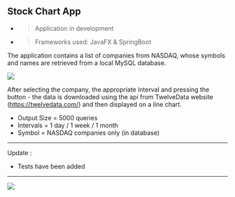 Stock Chart App
---
- >Application in development

- >Frameworks used: JavaFX & SpringBoot

The application contains a list of companies from NASDAQ, whose symbols and names are retrieved from a local MySQL database.


<img src="https://i.imgur.com/OKqBH79.png"/>

After selecting the company, the appropriate interval and pressing the button - the data is downloaded using the api from TwelveData website (https://twelvedata.com/) and then displayed on a line chart.


- Output Size = 5000 queries
- Intervals = 1 day / 1 week / 1 month
- Symbol = NASDAQ companies only (in database)
---
Update : 
- Tests have been added
---


<img  src="https://i.imgur.com/wzRMh2s.png"/>
